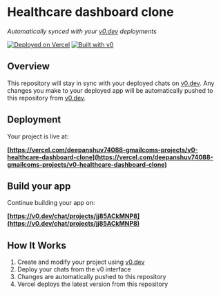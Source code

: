 # Healthcare dashboard clone

*Automatically synced with your [v0.dev](https://v0.dev) deployments*

[![Deployed on Vercel](https://img.shields.io/badge/Deployed%20on-Vercel-black?style=for-the-badge&logo=vercel)](https://vercel.com/deepanshuv74088-gmailcoms-projects/v0-healthcare-dashboard-clone)
[![Built with v0](https://img.shields.io/badge/Built%20with-v0.dev-black?style=for-the-badge)](https://v0.dev/chat/projects/jj85ACkMNP8)

## Overview

This repository will stay in sync with your deployed chats on [v0.dev](https://v0.dev).
Any changes you make to your deployed app will be automatically pushed to this repository from [v0.dev](https://v0.dev).

## Deployment

Your project is live at:

**[https://vercel.com/deepanshuv74088-gmailcoms-projects/v0-healthcare-dashboard-clone](https://vercel.com/deepanshuv74088-gmailcoms-projects/v0-healthcare-dashboard-clone)**

## Build your app

Continue building your app on:

**[https://v0.dev/chat/projects/jj85ACkMNP8](https://v0.dev/chat/projects/jj85ACkMNP8)**

## How It Works

1. Create and modify your project using [v0.dev](https://v0.dev)
2. Deploy your chats from the v0 interface
3. Changes are automatically pushed to this repository
4. Vercel deploys the latest version from this repository